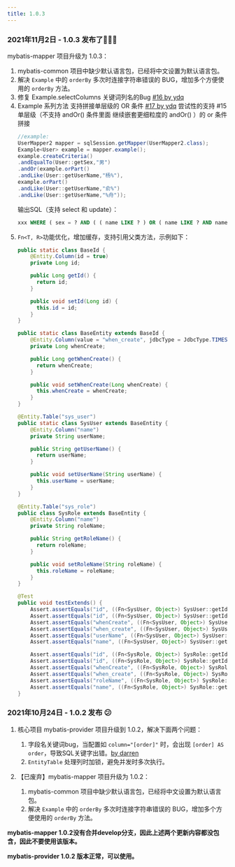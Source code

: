 ```yaml
---
title: 1.0.3
---
```


### 2021年11月2日 - 1.0.3 发布了:tada::tada::tada:

mybatis-mapper 项目升级为 1.0.3：

1. mybatis-common 项目中缺少默认语言包，已经将中文设置为默认语言包。
2. 解决 `Example` 中的 `orderBy` 多次时连接字符串错误的 BUG，增加多个方便使用的 `orderBy` 方法。
3. 修复 Example.selectColumns 关键词列名的Bug [#16 by ydq](https://github.com/mybatis-mapper/mapper/pull/16)
4. Example 系列方法 支持拼接单层级的 OR 条件 [#17 by ydq](https://github.com/mybatis-mapper/mapper/pull/17)
   尝试性的支持 #15 单层级（不支持 andOr() 条件里面 继续嵌套更细粒度的 andOr() ）的 or 条件拼接
   ```java
   //example:
   UserMapper2 mapper = sqlSession.getMapper(UserMapper2.class);
   Example<User> example = mapper.example();
   example.createCriteria()
   .andEqualTo(User::getSex,"男")
   .andOr(example.orPart()
   .andLike(User::getUserName,"杨%"),
   example.orPart()
   .andLike(User::getUserName,"俞%")
   .andLike(User::getUserName,"%舟"));
   ```
   输出SQL（支持 select 和 update）：
   ```sql
   xxx WHERE ( sex = ? AND ( ( name LIKE ? ) OR ( name LIKE ? AND name LIKE ? ) ) )
   ```
5. `Fn<T, R>`功能优化，增加缓存，支持引用父类方法，示例如下：
   ```java
   public static class BaseId {
       @Entity.Column(id = true)
       private Long id;
   
       public Long getId() {
         return id;
       }
   
       public void setId(Long id) {
         this.id = id;
       }
   }
   
   public static class BaseEntity extends BaseId {
       @Entity.Column(value = "when_create", jdbcType = JdbcType.TIMESTAMP)
       private Long whenCreate;
   
       public Long getWhenCreate() {
         return whenCreate;
       }
   
       public void setWhenCreate(Long whenCreate) {
         this.whenCreate = whenCreate;
       }
   }
   
   @Entity.Table("sys_user")
   public static class SysUser extends BaseEntity {
       @Entity.Column("name")
       private String userName;
   
       public String getUserName() {
         return userName;
       }
   
       public void setUserName(String userName) {
         this.userName = userName;
       }
   }
   
   @Entity.Table("sys_role")
   public class SysRole extends BaseEntity {
       @Entity.Column("name")
       private String roleName;
   
       public String getRoleName() {
         return roleName;
       }
   
       public void setRoleName(String roleName) {
         this.roleName = roleName;
       }
   }
   
   @Test
   public void testExtends() {
       Assert.assertEquals("id", ((Fn<SysUser, Object>) SysUser::getId).toField());
       Assert.assertEquals("id", ((Fn<SysUser, Object>) SysUser::getId).toColumn());
       Assert.assertEquals("whenCreate", ((Fn<SysUser, Object>) SysUser::getWhenCreate).toField());
       Assert.assertEquals("when_create", ((Fn<SysUser, Object>) SysUser::getWhenCreate).toColumn());
       Assert.assertEquals("userName", ((Fn<SysUser, Object>) SysUser::getUserName).toField());
       Assert.assertEquals("name", ((Fn<SysUser, Object>) SysUser::getUserName).toColumn());
   
       Assert.assertEquals("id", ((Fn<SysRole, Object>) SysRole::getId).toField());
       Assert.assertEquals("id", ((Fn<SysRole, Object>) SysRole::getId).toColumn());
       Assert.assertEquals("whenCreate", ((Fn<SysRole, Object>) SysRole::getWhenCreate).toField());
       Assert.assertEquals("when_create", ((Fn<SysRole, Object>) SysRole::getWhenCreate).toColumn());
       Assert.assertEquals("roleName", ((Fn<SysRole, Object>) SysRole::getRoleName).toField());
       Assert.assertEquals("name", ((Fn<SysRole, Object>) SysRole::getRoleName).toColumn());
   }
   ```


### 2021年10月24日 - 1.0.2 发布 :confused:

1. 核心项目 mybatis-provider 项目升级到 1.0.2，解决下面两个问题：
   1. 字段名关键词bug，当配置如 `column="[order]"` 时，会出现 `[order] AS order`，导致SQL关键字出错。[by darren](yangdaiquan@deepleaper.com)
   2. `EntityTable` 处理列时加锁，避免并发时多次执行。

2. 【已废弃】mybatis-mapper 项目升级为 1.0.2：
   1. mybatis-common 项目中缺少默认语言包，已经将中文设置为默认语言包。  
   2. 解决 `Example` 中的 `orderBy` 多次时连接字符串错误的 BUG，增加多个方便使用的 `orderBy` 方法。

**mybatis-mapper 1.0.2没有合并develop分支，因此上述两个更新内容都没包含，因此不要使用该版本。**

**mybatis-provider 1.0.2 版本正常，可以使用。**